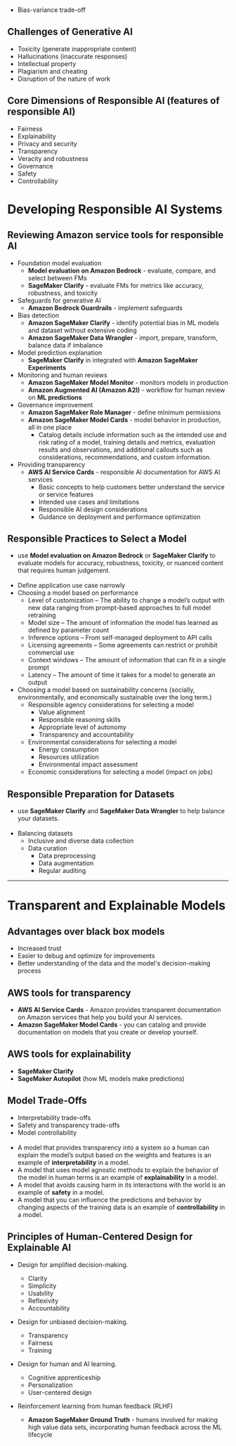 <br>

- Bias-variance trade-off

## Challenges of Generative AI
- Toxicity (generate inappropriate content)
- Hallucinations (inaccurate responses)
- Intellectual property
- Plagiarism and cheating
- Disruption of the nature of work

## Core Dimensions of Responsible AI (features of responsible AI)
- Fairness
- Explainability
- Privacy and security
- Transparency  
- Veracity and robustness  
- Governance  
- Safety  
- Controllability  

# Developing Responsible AI Systems
## Reviewing Amazon service tools for responsible AI
- Foundation model evaluation
  - **Model evaluation on Amazon Bedrock** - evaluate, compare, and select between FMs  
  - **SageMaker Clarify** - evaluate FMs for metrics like accuracy, robustness, and toxicity  
- Safeguards for generative AI
  - **Amazon Bedrock Guardrails** - implement safeguards  
- Bias detection
  - **Amazon SageMaker Clarify** - identify potential bias in ML models and dataset without extensive coding  
  - **Amazon SageMaker Data Wrangler** - import, prepare, transform, balance data if imbalance  
- Model prediction explanation
  - **SageMaker Clarify** in integrated with **Amazon SageMaker Experiments**  
- Monitoring and human reviews
  - **Amazon SageMaker Model Monitor** - monitors models in production  
  - **Amazon Augmented AI (Amazon A2I)** - workflow for human review on **ML predictions**
- Governance improvement
  - **Amazon SageMaker Role Manager** - define minimum permissions  
  - **Amazon SageMaker Model Cards** - model behavior in production, all in one place
    - Catalog details include information such as the intended use and risk rating of a model, training details and metrics, evaluation results and observations, and additional callouts such as considerations, recommendations, and custom information. 
- Providing transparency
  - **AWS AI Service Cards** - responsible AI documentation for AWS AI services
    - Basic concepts to help customers better understand the service or service features
    - Intended use cases and limitations
    - Responsible AI design considerations
    - Guidance on deployment and performance optimization

## Responsible Practices to Select a Model
- use **Model evaluation on Amazon Bedrock** or **SageMaker Clarify** to evaluate models for accuracy, robustness, toxicity, or nuanced content that requires human judgement.  
 
- Define application use case narrowly
- Choosing a model based on performance
  - Level of customization – The ability to change a model’s output with new data ranging from prompt-based approaches to full model retraining
  - Model size – The amount of information the model has learned as defined by parameter count
  - Inference options – From self-managed deployment to API calls
  - Licensing agreements – Some agreements can restrict or prohibit commercial use
  - Context windows – The amount of information that can fit in a single prompt
  - Latency – The amount of time it takes for a model to generate an output
- Choosing a model based on sustainability concerns (socially, environmentally, and economically sustainable over the long term.)
  - Responsible agency considerations for selecting a model
    - Value alignment
    - Responsible reasoning skills
    - Appropriate level of autonomy
    - Transparency and accountability
  - Environmental considerations for selecting a model
    - Energy consumption
    - Resources utilization
    - Environmental impact assessment
  - Economic considerations for selecting a model (impact on jobs)

## Responsible Preparation for Datasets
- use **SageMaker Clarify** and **SageMaker Data Wrangler** to help balance your datasets.  
 
- Balancing datasets
  - Inclusive and diverse data collection
  - Data curation
    - Data preprocessing
    - Data augmentation
    - Regular auditing

---

# Transparent and Explainable Models
## Advantages over black box models
- Increased trust
- Easier to debug and optimize for improvements
- Better understanding of the data and the model's decision-making process

<!-- ## Solutions for transparent and explainable models
- Explainability frameworks
- Transparent documentation
- Monitoring and auditing
- Human oversight and involvement
- Counterfactual explanations
- User interface explanations -->

## AWS tools for transparency
- **AWS AI Service Cards** - Amazon provides transparent documentation on Amazon services that help you build your AI services.
- **Amazon SageMaker Model Cards** - you can catalog and provide documentation on models that you create or develop yourself.
## AWS tools for explainability
- **SageMaker Clarify**
- **SageMaker Autopilot** (how ML models make predictions)

## Model Trade-Offs
- Interpretability trade-offs
- Safety and transparency trade-offs
- Model controllability  
 
- A model that provides transparency into a system so a human can explain the model’s output based on the weights and features is an example of **interpretability** in a model.
- A model that uses model agnostic methods to explain the behavior of the model in human terms is an example of **explainability** in a model.
- A model that avoids causing harm in its interactions with the world is an example of **safety** in a model.
- A model that you can influence the predictions and behavior by changing aspects of the training data is an example of **controllability** in a model.

## Principles of Human-Centered Design for Explainable AI
- Design for amplified decision-making.
  - Clarity
  - Simplicity
  - Usability
  - Reflexivity
  - Accountability
- Design for unbiased decision-making.
  - Transparency
  - Fairness
  - Training
- Design for human and AI learning.
  - Cognitive apprenticeship
  - Personalization
  - User-centered design

- Reinforcement learning from human feedback (RLHF)
  - **Amazon SageMaker Ground Truth** - humans involved for making high value data sets, incorporating human feedback across the ML lifecycle
